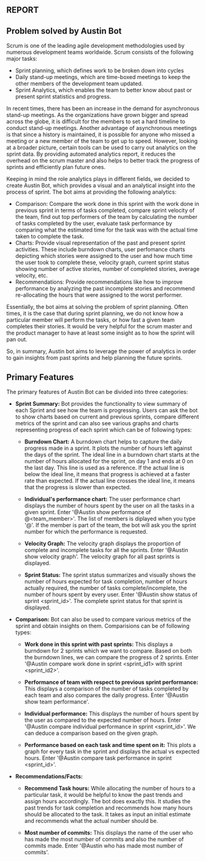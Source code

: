 ## REPORT

## Problem solved by Austin Bot

Scrum is one of the leading agile development methodologies used by numerous development teams worldwide. Scrum consists of the following major tasks: 
* Sprint planning, which defines work to be broken down into cycles 
* Daily stand-up meetings, which are time-boxed meetings to keep the other members of the development team updated. 
* Sprint Analytics, which enables the team to better know about past or present sprint statistics and progress.

In recent times, there has been an increase in the demand for asynchronous stand-up meetings. As the organizations have grown bigger
and spread across the globe, it is difficult for the members to set a hard timeline to conduct stand-up meetings. Another 
advantage of asynchronous meetings is that since a history is maintained, it is possible for anyone who missed a 
meeting or a new member of the team to get up to speed. However, looking at a broader picture, certain tools can be 
used to carry out analytics on the sprint data. By providing automated analytics report, it reduces the overhead 
on the scrum master and also helps to better track the progress of sprints and efficiently plan future ones.


Keeping in mind the role analytics plays in different fields, we decided to create Austin Bot, which provides a visual and 
an analytical insight into the process of sprint. The bot aims at providing the following analytics:
 * Comparison: Compare the work done in this sprint with the work done in previous sprint in terms of tasks completed, compare sprint velocity of the team, find out top performers of the team by calculating the number of tasks completed by the user, evaluate task performance by comparing what the estimated time for the task was with the actual time taken to complete the task.
 * Charts: Provide visual representation of the past and present sprint activities. These include burndown charts, user perfomance charts depicting which stories were assigned to the user and how much time the user took to complete these, velocity graph, current sprint status showing number of active stories, number of completed stories, average velocity, etc.
 * Recommendations: Provide recommendations like how to improve performance by analyzing the past incomplete stories and recommend re-allocating the hours that were assigned to the worst performer.
 
 Essentially, the bot aims at solving the problem of sprint planning. Often times, it is the case that during sprint planning, 
 we do not know how a particular member will perform the tasks, or how fast a given team completes their stories. It would be very 
 helpful for the scrum master and the product manager to have at least some insight as to how the sprint will pan out.
 
 So, in summary, Austin bot aims to leverage the power of analytics in order to gain insights from past sprints and help planning 
 the future sprints.
 
 ## Primary Features
 
 The primary features of Austin Bot can be divided into three categories:
 
* **Sprint Summary:** Bot provides the functionality to view summary of each Sprint and see how the team is progressing. Users can ask the bot to show charts based on current and previous sprints, compare different metrics of the sprint and can also see various graphs and charts representing progress of each sprint which can be of following types:
	* **Burndown Chart:** A burndown chart helps to capture the daily progress made in a sprint. It plots the number of hours left against the days of the sprint. The ideal line in a burndown chart starts at the number of hours allocated for the sprint, on day 1 and ends at 0 on the last day. This line is used as a reference. If the actual line is below the ideal line, it means that progress is achieved at a faster rate than expected. If the actual line crosses the ideal line, it means that the progress is slower than expected.
	
	* **Individual's performance chart:** The user performance chart displays the number of hours spent by the user on all the tasks in a given sprint. Enter '@Austin show performance of @<team_member>'. The list of members is diplayed when you type '@'. If the member is part of the team, the bot will ask you the sprint number for which the performance is requested.
	
	* **Velocity Graph:** The velocity graph displays the proportion of complete and incomplete tasks for all the sprints. Enter '@Austin show velocity graph'. The velocity graph for all past sprints is displayed.
	
	* **Sprint Status:** The sprint status summarizes and visually shows the number of hours expected for task completion, number of hours actually required, the number of tasks complete/incomplete, the number of hours spent by every user. Enter '@Austin show status of sprint <sprint_id>'. The complete sprint status for that sprint is displayed.
 
* **Comparison:** Bot can also be used to compare various metrics of the sprint and obtain insights on them. Comparisions can be of following types:
	* **Work done in this sprint with past sprints:** This displays a burndown for 2 sprints which we want to compare. Based on both the burndown lines, we can compare the progress of 2 sprints. Enter '@Austin compare work done in sprint <sprint_id1> with sprint <sprint_id2>'.
	
	* **Performance of team with respect to previous sprint performance:** This displays a comparison of the number of tasks completed by each team and also compares the daily progress. Enter '@Austin show team performance'.
	
	* **Individual performance:** This displays the number of hours spent by the user as compared to the expected number of hours. Enter '@Austin compare individual performance in sprint <sprint_id>'. We can deduce a comparison based on the given graph.
	
	* **Performance based on each task and time spent on it:** This plots a graph for every task in the sprint and displays the actual vs expected hours. Enter '@Austin compare task performance in sprint <sprint_id>'.
 
* **Recommendations/Facts:** 
 	* **Recommend Task hours:** While allocating the number of hours to a particular task, it would be helpful to know the past trends and assign hours accordingly. The bot does exactly this. It studies the past trends for task completion and recommends how many hours should be allocated to the task. It takes as input an initial estimate and recommends what the actual number should be.
	
    * **Most number of commits:** This displays the name of the user who has made the most number of commits and also the number of commits made. Enter '@Austin who has made most number of commits'.
  
 
